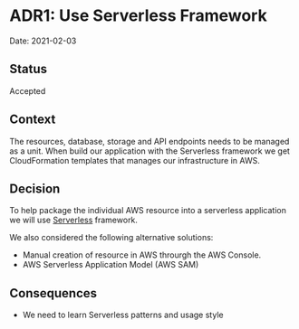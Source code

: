 # ADR1: Use Serverless Framework
Date: 2021-02-03

## Status
Accepted

## Context
The resources, database, storage and API endpoints needs to be managed as a unit. 
When build our application with the Serverless framework we get CloudFormation templates that manages our infrastructure in AWS.

## Decision
To help package the individual AWS resource into a serverless application we will use [Serverless](https://www.serverless.com/) framework.

We also considered the following alternative solutions:
* Manual creation of resource in AWS throurgh the AWS Console.
* AWS Serverless Application Model (AWS SAM)

## Consequences
* We need to learn Serverless patterns and usage style

